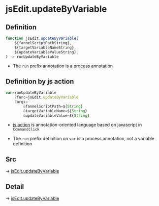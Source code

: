 # jsEdit.updateByVariable

## Definition

```js.js
function jsEdit.updateByVariable(
	${fannelScriptPathString},
	${targetVariableNameString},
	${updateVariableValueString},
) -> runUpdateByVariable
```

- The `run` prefix annotation is a process annotation
## Definition by js action

```js.js
var=runUpdateByVariable
	?func=jsEdit.updateByVariable
	?args=
		&fannelScriptPath=${String}
		&targetVariableName=${String}
		&updateVariableValue=${String}
```

- [js action](#) is annotation-oriented language based on javascript in `CommandClick`

- The `run` prefix definition on `var` is a process annotation, not a variable definition

## Src

-> [jsEdit.updateByVariable](https://github.com/puutaro/CommandClick/blob/master/app/src/main/java/com/puutaro/commandclick/fragment_lib/terminal_fragment/js_interface/edit/JsEdit.kt#L25)

## Detail

-> [jsEdit.updateByVariable](https://github.com/puutaro/CommandClick/blob/master/md/developer/js_interface/details/edit/JsEdit/updateByVariable.md)
